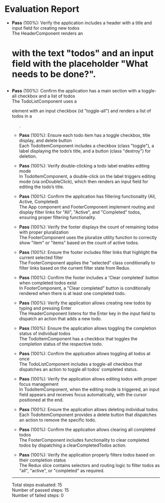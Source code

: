 # Evaluation Report

- **Pass** (100%): Verify the application includes a header with a title and input field for creating new todos  
  The HeaderComponent renders an <h1> with the text "todos" and an input field with the placeholder "What needs to be done?".

- **Pass** (100%): Confirm the application has a main section with a toggle-all checkbox and a list of todos  
  The TodoListComponent uses a <main> element with an input checkbox (id "toggle-all") and renders a list of todos in a <ul id="todo-list">.

- **Pass** (100%): Ensure each todo item has a toggle checkbox, title display, and delete button  
  Each TodoItemComponent includes a checkbox (class "toggle"), a label displaying the todo’s title, and a button (class "destroy") for deletion.

- **Pass** (100%): Verify double-clicking a todo label enables editing mode  
  In TodoItemComponent, a double-click on the label triggers editing mode (via onDoubleClick), which then renders an input field for editing the todo’s title.

- **Pass** (100%): Confirm the application has filtering functionality (All, Active, Completed)  
  The App component and FooterComponent implement routing and display filter links for "All", "Active", and "Completed" todos, ensuring proper filtering functionality.

- **Pass** (100%): Verify the footer displays the count of remaining todos with proper pluralization  
  The FooterComponent uses the pluralize utility function to correctly show "item" or "items" based on the count of active todos.

- **Pass** (100%): Ensure the footer includes filter links that highlight the current selected filter  
  The FooterComponent applies the "selected" class conditionally to filter links based on the current filter state from Redux.

- **Pass** (100%): Confirm the footer includes a 'Clear completed' button when completed todos exist  
  In FooterComponent, a "Clear completed" button is conditionally rendered when there is at least one completed todo.

- **Pass** (100%): Verify the application allows creating new todos by typing and pressing Enter  
  The HeaderComponent listens for the Enter key in the input field to dispatch an action that adds a new todo.

- **Pass** (100%): Ensure the application allows toggling the completion status of individual todos  
  The TodoItemComponent has a checkbox that toggles the completion status of the respective todo.

- **Pass** (100%): Confirm the application allows toggling all todos at once  
  The TodoListComponent includes a toggle-all checkbox that dispatches an action to toggle all todos' completed status.

- **Pass** (100%): Verify the application allows editing todos with proper focus management  
  In TodoItemComponent, when the editing mode is triggered, an input field appears and receives focus automatically, with the cursor positioned at the end.

- **Pass** (100%): Ensure the application allows deleting individual todos  
  Each TodoItemComponent provides a delete button that dispatches an action to remove the specific todo.

- **Pass** (100%): Confirm the application allows clearing all completed todos  
  The FooterComponent includes functionality to clear completed todos by dispatching a clearCompletedTodos action.

- **Pass** (100%): Verify the application properly filters todos based on their completion status  
  The Redux slice contains selectors and routing logic to filter todos as "all", "active", or "completed" as required.

---

Total steps evaluated: 15  
Number of passed steps: 15  
Number of failed steps: 0